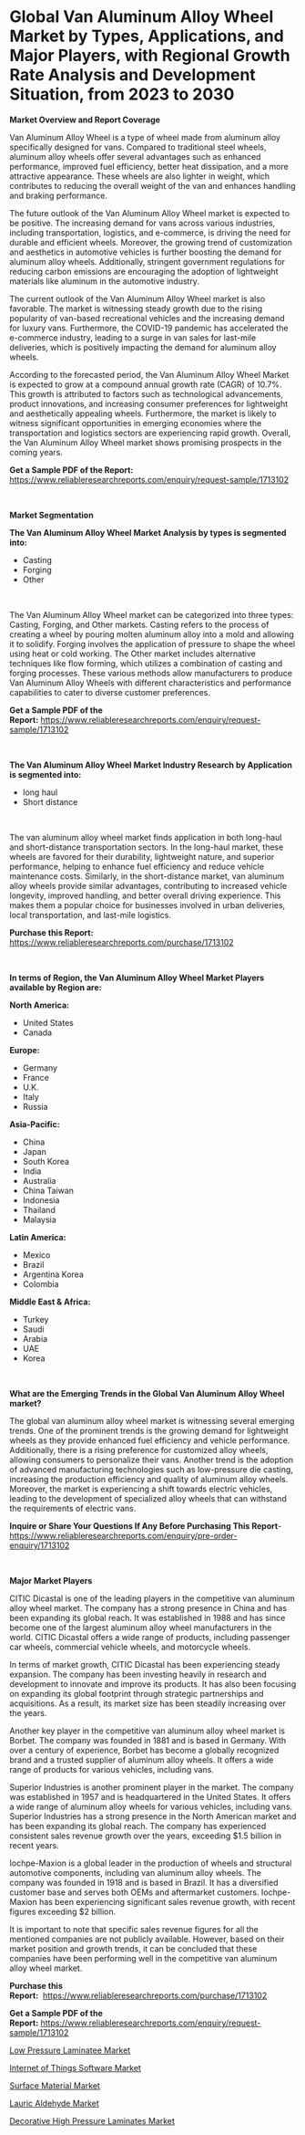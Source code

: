 <p><h1>Global Van Aluminum Alloy Wheel Market by Types, Applications, and Major Players, with Regional Growth Rate Analysis and Development Situation, from 2023 to 2030</h1></p><p><strong>Market Overview and Report Coverage</strong></p>
<p><p>Van Aluminum Alloy Wheel is a type of wheel made from aluminum alloy specifically designed for vans. Compared to traditional steel wheels, aluminum alloy wheels offer several advantages such as enhanced performance, improved fuel efficiency, better heat dissipation, and a more attractive appearance. These wheels are also lighter in weight, which contributes to reducing the overall weight of the van and enhances handling and braking performance.</p><p>The future outlook of the Van Aluminum Alloy Wheel market is expected to be positive. The increasing demand for vans across various industries, including transportation, logistics, and e-commerce, is driving the need for durable and efficient wheels. Moreover, the growing trend of customization and aesthetics in automotive vehicles is further boosting the demand for aluminum alloy wheels. Additionally, stringent government regulations for reducing carbon emissions are encouraging the adoption of lightweight materials like aluminum in the automotive industry.</p><p>The current outlook of the Van Aluminum Alloy Wheel market is also favorable. The market is witnessing steady growth due to the rising popularity of van-based recreational vehicles and the increasing demand for luxury vans. Furthermore, the COVID-19 pandemic has accelerated the e-commerce industry, leading to a surge in van sales for last-mile deliveries, which is positively impacting the demand for aluminum alloy wheels.</p><p>According to the forecasted period, the Van Aluminum Alloy Wheel Market is expected to grow at a compound annual growth rate (CAGR) of 10.7%. This growth is attributed to factors such as technological advancements, product innovations, and increasing consumer preferences for lightweight and aesthetically appealing wheels. Furthermore, the market is likely to witness significant opportunities in emerging economies where the transportation and logistics sectors are experiencing rapid growth. Overall, the Van Aluminum Alloy Wheel market shows promising prospects in the coming years.</p></p>
<p><strong>Get a Sample PDF of the Report:</strong> <a href="https://www.reliableresearchreports.com/enquiry/request-sample/1713102">https://www.reliableresearchreports.com/enquiry/request-sample/1713102</a></p>
<p>&nbsp;</p>
<p><strong>Market Segmentation</strong></p>
<p><strong>The Van Aluminum Alloy Wheel Market Analysis by types is segmented into:</strong></p>
<p><ul><li>Casting</li><li>Forging</li><li>Other</li></ul></p>
<p>&nbsp;</p>
<p><p>The Van Aluminum Alloy Wheel market can be categorized into three types: Casting, Forging, and Other markets. Casting refers to the process of creating a wheel by pouring molten aluminum alloy into a mold and allowing it to solidify. Forging involves the application of pressure to shape the wheel using heat or cold working. The Other market includes alternative techniques like flow forming, which utilizes a combination of casting and forging processes. These various methods allow manufacturers to produce Van Aluminum Alloy Wheels with different characteristics and performance capabilities to cater to diverse customer preferences.</p></p>
<p><strong>Get a Sample PDF of the Report:</strong>&nbsp;<a href="https://www.reliableresearchreports.com/enquiry/request-sample/1713102">https://www.reliableresearchreports.com/enquiry/request-sample/1713102</a></p>
<p>&nbsp;</p>
<p><strong>The Van Aluminum Alloy Wheel Market Industry Research by Application is segmented into:</strong></p>
<p><ul><li>long haul</li><li>Short distance</li></ul></p>
<p>&nbsp;</p>
<p><p>The van aluminum alloy wheel market finds application in both long-haul and short-distance transportation sectors. In the long-haul market, these wheels are favored for their durability, lightweight nature, and superior performance, helping to enhance fuel efficiency and reduce vehicle maintenance costs. Similarly, in the short-distance market, van aluminum alloy wheels provide similar advantages, contributing to increased vehicle longevity, improved handling, and better overall driving experience. This makes them a popular choice for businesses involved in urban deliveries, local transportation, and last-mile logistics.</p></p>
<p><strong>Purchase this Report:</strong>&nbsp; <a href="https://www.reliableresearchreports.com/purchase/1713102">https://www.reliableresearchreports.com/purchase/1713102</a></p>
<p>&nbsp;</p>
<p><strong>In terms of Region, the Van Aluminum Alloy Wheel Market Players available by Region are:</strong></p>
<p>
    <p> <strong> North America: </strong>
        <ul>
            <li>United States</li>
            <li>Canada</li>
        </ul>
        </p> 
    <p> <strong> Europe: </strong>
        <ul>
            <li>Germany</li>
            <li>France</li>
            <li>U.K.</li>
            <li>Italy</li>
            <li>Russia</li>
        </ul>
        </p> 
    <p> <strong> Asia-Pacific: </strong>
        <ul>
            <li>China</li>
            <li>Japan</li>
            <li>South Korea</li>
            <li>India</li>
            <li>Australia</li>
            <li>China Taiwan</li>
            <li>Indonesia</li>
            <li>Thailand</li>
            <li>Malaysia</li>
        </ul>
        </p> 
    <p> <strong> Latin America: </strong>
        <ul>
            <li>Mexico</li>
            <li>Brazil</li>
            <li>Argentina Korea</li>
            <li>Colombia</li>
        </ul>
        </p> 
    <p> <strong> Middle East & Africa: </strong>
        <ul>
            <li>Turkey</li>
            <li>Saudi</li>
            <li>Arabia</li>
            <li>UAE</li>
            <li>Korea</li>
        </ul>
    </p>
    </p>
<p>&nbsp;</p>
<p><strong>What are the Emerging Trends in the Global Van Aluminum Alloy Wheel market?</strong></p>
<p><p>The global van aluminum alloy wheel market is witnessing several emerging trends. One of the prominent trends is the growing demand for lightweight wheels as they provide enhanced fuel efficiency and vehicle performance. Additionally, there is a rising preference for customized alloy wheels, allowing consumers to personalize their vans. Another trend is the adoption of advanced manufacturing technologies such as low-pressure die casting, increasing the production efficiency and quality of aluminum alloy wheels. Moreover, the market is experiencing a shift towards electric vehicles, leading to the development of specialized alloy wheels that can withstand the requirements of electric vans.</p></p>
<p><strong>Inquire or Share Your Questions If Any Before Purchasing This Report</strong>- <a href="https://www.reliableresearchreports.com/enquiry/pre-order-enquiry/1713102">https://www.reliableresearchreports.com/enquiry/pre-order-enquiry/1713102</a></p>
<p>&nbsp;</p>
<p><strong>Major Market Players</strong></p>
<p><p>CITIC Dicastal is one of the leading players in the competitive van aluminum alloy wheel market. The company has a strong presence in China and has been expanding its global reach. It was established in 1988 and has since become one of the largest aluminum alloy wheel manufacturers in the world. CITIC Dicastal offers a wide range of products, including passenger car wheels, commercial vehicle wheels, and motorcycle wheels.</p><p>In terms of market growth, CITIC Dicastal has been experiencing steady expansion. The company has been investing heavily in research and development to innovate and improve its products. It has also been focusing on expanding its global footprint through strategic partnerships and acquisitions. As a result, its market size has been steadily increasing over the years.</p><p>Another key player in the competitive van aluminum alloy wheel market is Borbet. The company was founded in 1881 and is based in Germany. With over a century of experience, Borbet has become a globally recognized brand and a trusted supplier of aluminum alloy wheels. It offers a wide range of products for various vehicles, including vans.</p><p>Superior Industries is another prominent player in the market. The company was established in 1957 and is headquartered in the United States. It offers a wide range of aluminum alloy wheels for various vehicles, including vans. Superior Industries has a strong presence in the North American market and has been expanding its global reach. The company has experienced consistent sales revenue growth over the years, exceeding $1.5 billion in recent years.</p><p>Iochpe-Maxion is a global leader in the production of wheels and structural automotive components, including van aluminum alloy wheels. The company was founded in 1918 and is based in Brazil. It has a diversified customer base and serves both OEMs and aftermarket customers. Iochpe-Maxion has been experiencing significant sales revenue growth, with recent figures exceeding $2 billion.</p><p>It is important to note that specific sales revenue figures for all the mentioned companies are not publicly available. However, based on their market position and growth trends, it can be concluded that these companies have been performing well in the competitive van aluminum alloy wheel market.</p></p>
<p><strong>Purchase this Report:</strong>&nbsp;&nbsp;<a href="https://www.reliableresearchreports.com/purchase/1713102">https://www.reliableresearchreports.com/purchase/1713102</a></p>
<p></p>
<p><strong>Get a Sample PDF of the Report:</strong>&nbsp;<a href="https://www.reliableresearchreports.com/enquiry/request-sample/1713102">https://www.reliableresearchreports.com/enquiry/request-sample/1713102</a></p>
<p><p><a href="https://medium.com/@elwyncarter2023/low-pressure-laminatee-market-analysis-its-cagr-market-segmentation-and-global-industry-overview-d9b09ac18450">Low Pressure Laminatee Market</a></p><p><a href="https://github.com/RoccoManning/Market-Research-Report-List-2/blob/main/internet-of-things-software-market.md">Internet of Things Software Market</a></p><p><a href="https://medium.com/@vivianejast/analyzing-surface-material-market-global-industry-perspective-and-forecast-2023-to-2030-a6d918cd27d8">Surface Material Market</a></p><p><a href="https://medium.com/@jensenklein/lauric-aldehyde-market-outlook-industry-overview-and-forecast-2023-to-2030-475038cf004d">Lauric Aldehyde Market</a></p><p><a href="https://medium.com/@donaldortega4f/decorative-high-pressure-laminates-market-report-reveals-the-latest-trends-and-growth-opportunities-03909d2f2cf9">Decorative High Pressure Laminates Market</a></p></p>